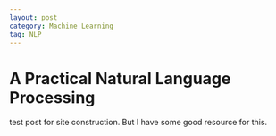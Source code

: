 ```yaml
---
layout: post
category: Machine Learning
tag: NLP
---
```


# A Practical Natural Language Processing

test post for site construction. But I have some good resource for this.